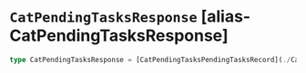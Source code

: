 # `CatPendingTasksResponse` [alias-CatPendingTasksResponse]
```typescript
type CatPendingTasksResponse = [CatPendingTasksPendingTasksRecord](./CatPendingTasksPendingTasksRecord.md)[];
```
